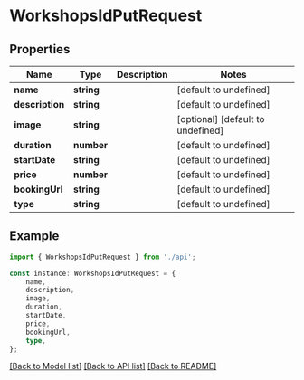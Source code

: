 # WorkshopsIdPutRequest


## Properties

Name | Type | Description | Notes
------------ | ------------- | ------------- | -------------
**name** | **string** |  | [default to undefined]
**description** | **string** |  | [default to undefined]
**image** | **string** |  | [optional] [default to undefined]
**duration** | **number** |  | [default to undefined]
**startDate** | **string** |  | [default to undefined]
**price** | **number** |  | [default to undefined]
**bookingUrl** | **string** |  | [default to undefined]
**type** | **string** |  | [default to undefined]

## Example

```typescript
import { WorkshopsIdPutRequest } from './api';

const instance: WorkshopsIdPutRequest = {
    name,
    description,
    image,
    duration,
    startDate,
    price,
    bookingUrl,
    type,
};
```

[[Back to Model list]](../README.md#documentation-for-models) [[Back to API list]](../README.md#documentation-for-api-endpoints) [[Back to README]](../README.md)
